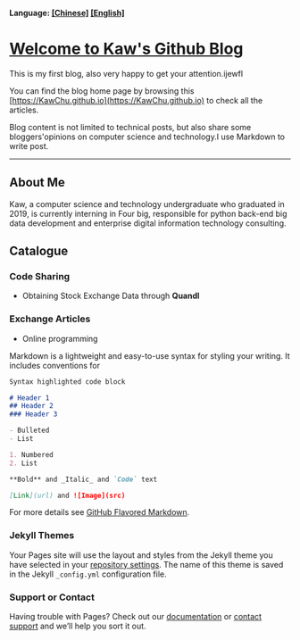 **Language: [[Chinese]](https://KawChu.github.io/_cn) [[English]](https://KawChu.github.io/_en)**

# [Welcome to Kaw's Github Blog](https://KawChu.github.io)

This is my first blog, also very happy to get your attention.ijewfl

You can find the blog home page by browsing this [https://KawChu.github.io](https://KawChu.github.io) to check all the articles. 

Blog content is not limited to technical posts, but also share some bloggers'opinions on computer science and technology.I use Markdown to write post.

***

## About Me
Kaw, a computer science and technology undergraduate who graduated in 2019, is currently interning in Four big, responsible for python back-end big data development and enterprise digital information technology consulting.

## Catalogue

### Code Sharing
* Obtaining Stock Exchange Data through **Quandl**
### Exchange Articles
* Online programming

Markdown is a lightweight and easy-to-use syntax for styling your writing. It includes conventions for

```markdown
Syntax highlighted code block

# Header 1
## Header 2
### Header 3

- Bulleted
- List

1. Numbered
2. List

**Bold** and _Italic_ and `Code` text

[Link](url) and ![Image](src)
```

For more details see [GitHub Flavored Markdown](https://guides.github.com/features/mastering-markdown/).

### Jekyll Themes

Your Pages site will use the layout and styles from the Jekyll theme you have selected in your [repository settings](https://github.com/KawChu/KawChu.github.io/settings). The name of this theme is saved in the Jekyll `_config.yml` configuration file.

### Support or Contact

Having trouble with Pages? Check out our [documentation](https://help.github.com/categories/github-pages-basics/) or [contact support](https://github.com/contact) and we’ll help you sort it out.
